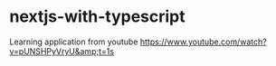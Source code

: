 # nextjs-with-typescript
Learning application from youtube https://www.youtube.com/watch?v=pUNSHPyVryU&amp;t=1s
